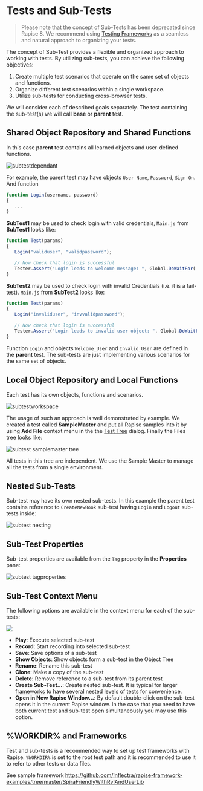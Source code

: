 # Tests and Sub-Tests

> Please note that the concept of Sub-Tests has been deprecated since Rapise 8. We recommend using [Testing Frameworks](/Guide/Frameworks/frameworks.md) as a seamless and natural approach to organizing your tests.

The concept of Sub-Test provides a flexible and organized approach to working with tests. By utilizing sub-tests, you can achieve the following objectives:

1. Create multiple test scenarios that operate on the same set of objects and functions.
2. Organize different test scenarios within a single workspace.
3. Utilize sub-tests for conducting cross-browser tests.

We will consider each of described goals separately. The test containing the sub-test(s) we will call **base** or **parent** test.

## Shared Object Repository and Shared Functions

In this case **parent** test contains all learned objects and user-defined functions.

![subtestdependant](./img/tests_and_sub_tests1.png)

For example, the parent test may have objects `User Name`, `Password`, `Sign On`. And function

```javascript
function Login(username, password)
{
   ...
}
```

**SubTest1** may be used to check login with valid credentials, `Main.js` from **SubTest1** looks like:

```javascript
function Test(params)
{
   Login("validuser", "validpassword");

   // Now check that login is successful
   Tester.Assert("Login leads to welcome message: ", Global.DoWaitFor('Welcome_User'));
}
```

**SubTest2** may be used to check login with invalid Credentials (i.e. it is a fail-test). `Main.js` from **SubTest2** looks like:

```javascript
function Test(params)
{
   Login("invaliduser", "invvalidpassword");

   // Now check that login is successful
   Tester.Assert("Login leads to invalid user object: ", Global.DoWaitFor('Invalid_User'));
}
```

Function `Login` and objects `Welcome_User` and `Invalid_User` are defined in the **parent** test. The sub-tests are just implementing various scenarios for the same set of objects.

## Local Object Repository and Local Functions

Each test has its own objects, functions and scenarios.

![subtestworkspace](./img/tests_and_sub_tests2.png)

The usage of such an approach is well demonstrated by example. We created a test called **SampleMaster** and put all Rapise samples into it by using **Add File** context menu in the the [Test Tree](test_files_dialog.md) dialog. Finally the Files tree looks like:

![subtest samplemaster tree](./img/tests_and_sub_tests3.png)

All tests in this tree are independent. We use the Sample Master to manage all the tests from a single environment.

## Nested Sub-Tests

Sub-test may have its own nested sub-tests. In this example the parent test contains reference to `CreateNewBook` sub-test having `Login` and `Logout` sub-tests inside:

![subtest nesting](./img/tests_and_sub_tests4.png)

## Sub-Test Properties

Sub-test properties are available from the `Tag` property in the **Properties** pane:

![subtest tagproperties](./img/tests_and_sub_tests5.png)

## Sub-Test Context Menu

The following options are available in the context menu for each of the sub-tests:

![](../Guide/img/tests_and_sub_tests6.png)

- **Play**: Execute selected sub-test
- **Record**: Start recording into selected sub-test
- **Save**: Save options of a sub-test
- **Show Objects**: Show objects form a sub-test in the Object Tree
- **Rename**: Rename this sub-test
- **Clone**: Make a copy of the sub-test
- **Delete**: Remove reference to a sub-test from its parent test 
- **Create Sub-Test...**: Create nested sub-test. It is typical for larger [frameworks](../Intro/framework.md) to have several nested levels of tests for convenience.
- **Open in New Rapise Window...**: By default double-click on the sub-test opens it in the current Rapise window. In the case that you need to have both current test and sub-test open simultaneously you may use this option.

## %WORKDIR% and Frameworks

Test and sub-tests is a recommended way to set up test frameworks with Rapise. `%WORKDIR%` is set to the root test path and it is recommended to use it to refer to other tests or data files. 

See sample framework <https://github.com/Inflectra/rapise-framework-examples/tree/master/SpiraFriendlyWithRvlAndUserLib>